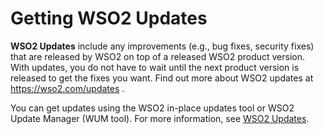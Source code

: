 # Getting WSO2 Updates

**WSO2 Updates** include any improvements (e.g., bug fixes, security
fixes) that are released by WSO2 on top of a released WSO2 product
version. With updates, you do not have to wait until the next product
version is released to get the fixes you want. Find out more about WSO2
updates at <https://wso2.com/updates> .

You can get updates using the WSO2 in-place updates tool or WSO2 Update
Manager (WUM tool). For more information, see [WSO2
Updates](https://docs.wso2.com/display/updates/Introduction).

  
